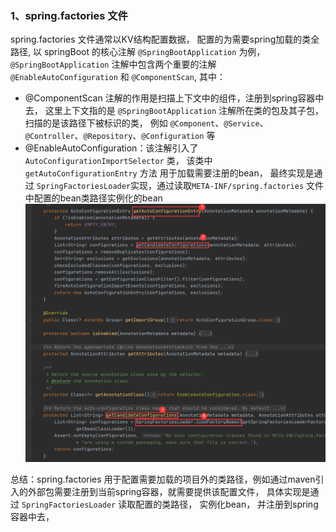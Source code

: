 ### 1、spring.factories 文件
spring.factories 文件通常以KV结构配置数据， 配置的为需要spring加载的类全路径, 以 springBoot 的核心注解 `@SpringBootApplication` 为例， `@SpringBootApplication` 注解中包含两个重要的注解 `@EnableAutoConfiguration` 和 `@ComponentScan`, 其中：  
 * @ComponentScan 注解的作用是扫描上下文中的组件，注册到spring容器中去， 这里上下文指的是 `@SpringBootApplication` 注解所在类的包及其子包， 扫描的是该路径下被标识的类， 例如 `@Component`、`@Service`、`@Controller`、`@Repository`、`@Configuration` 等
 * @EnableAutoConfiguration：该注解引入了 `AutoConfigurationImportSelector` 类， 该类中 `getAutoConfigurationEntry` 方法 用于加载需要注册的bean， 最终实现是通过 `SpringFactoriesLoader`实现，通过读取`META-INF/spring.factories` 文件中配置的bean类路径实例化的bean
![img.png](img.png)

总结：spring.factories 用于配置需要加载的项目外的类路径，例如通过maven引入的外部包需要注册到当前spring容器，就需要提供该配置文件， 具体实现是通过 `SpringFactoriesLoader` 读取配置的类路径， 实例化bean， 并注册到spring容器中去， 
